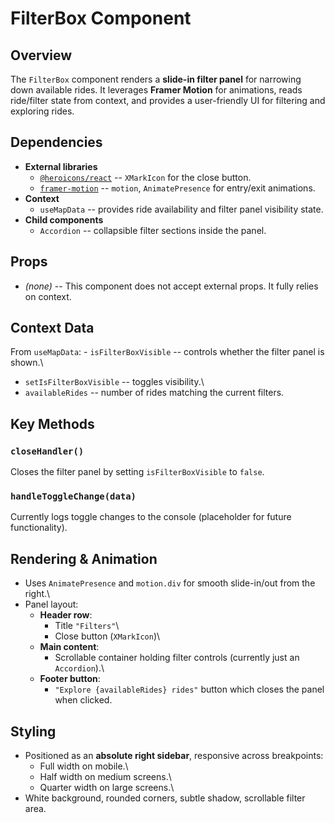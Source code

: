 # FilterBox Component

## Overview

The `FilterBox` component renders a **slide-in filter panel** for
narrowing down available rides. It leverages **Framer Motion** for
animations, reads ride/filter state from context, and provides a
user-friendly UI for filtering and exploring rides.

## Dependencies

-   **External libraries**
    -   [`@heroicons/react`](https://heroicons.com/) -- `XMarkIcon` for
        the close button.
    -   [`framer-motion`](https://www.framer.com/motion/) -- `motion`,
        `AnimatePresence` for entry/exit animations.
-   **Context**
    -   `useMapData` -- provides ride availability and filter panel
        visibility state.
-   **Child components**
    -   `Accordion` -- collapsible filter sections inside the panel.

## Props

-   *(none)* -- This component does not accept external props. It fully
    relies on context.

## Context Data

From `useMapData`: - `isFilterBoxVisible` -- controls whether the filter
panel is shown.\
- `setIsFilterBoxVisible` -- toggles visibility.\
- `availableRides` -- number of rides matching the current filters.

## Key Methods

### `closeHandler()`

Closes the filter panel by setting `isFilterBoxVisible` to `false`.

### `handleToggleChange(data)`

Currently logs toggle changes to the console (placeholder for future
functionality).

## Rendering & Animation

-   Uses `AnimatePresence` and `motion.div` for smooth slide-in/out from
    the right.\
-   Panel layout:
    -   **Header row**:
        -   Title `"Filters"`\
        -   Close button (`XMarkIcon`)\
    -   **Main content**:
        -   Scrollable container holding filter controls (currently just
            an `Accordion`).\
    -   **Footer button**:
        -   `"Explore {availableRides} rides"` button which closes the
            panel when clicked.

## Styling

-   Positioned as an **absolute right sidebar**, responsive across
    breakpoints:
    -   Full width on mobile.\
    -   Half width on medium screens.\
    -   Quarter width on large screens.\
-   White background, rounded corners, subtle shadow, scrollable filter
    area.
